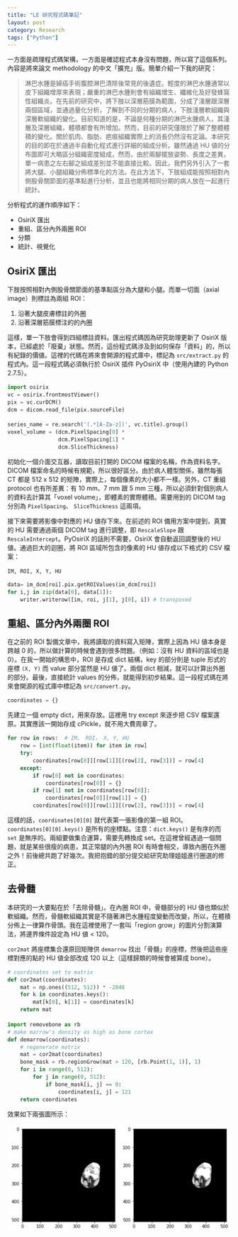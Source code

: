 ```yaml
---
title: "LE 研究程式碼筆記"
layout: post
category: Research
tags: ["Python"]
---
```


一方面是疏理程式碼架構，一方面是確認程式本身沒有問題，所以寫了這個系列。內容是將來論文 methodology 的中文「擴充」版。簡單介紹一下我的研究：

> 淋巴水腫是婦癌手術腹腔淋巴清除後常見的後遺症。輕度的淋巴水腫通常以皮下組織增厚來表現；嚴重的淋巴水腫則會有組織增生、纖維化及好發蜂窩性組織炎。在先前的研究中，將下肢以深層筋膜為範圍，分成了淺層跟深層兩個區域，並通過量化分析，了解到不同的分期的病人，下肢淺層軟組織與深層軟組織的變化。目前知道的是，不論是何種分期的淋巴水腫病人，其淺層及深層組織，體積都會有所增加。然而，目前的研究僅限於了解了整體體積的變化。關於肌肉、脂肪、疤痕組織實際上的消長仍然沒有定論。本研究的目的即在於通過半自動化程式進行詳細的組成分析。雖然通過 HU 値的分布圖即可大略區分組織密度組成，然而，由於兩腳擺放姿勢、長度之差異，單一病患之左右腳之組成差別並不能直接比較。因此，我們另外引入了一套將大腿、小腿組織分佈標準化的方法。在此方法下，下肢組成能按照相對內側股骨關節面的基準點進行分析，並且也能將相同分期的病人放在一起進行統計。

分析程式的運作順序如下：

- OsiriX 匯出
- 重組、區分內外兩圈 ROI
- 分類
- 統計、視覺化

## OsiriX 匯出

下肢按照相對內側股骨關節面的基準點區分為大腿和小腿。而單一切面（axial image）則標註為兩組 ROI：

1. 沿著大腿皮膚標註的外圈
2. 沿著深層筋膜標注的的內圈

這樣，單一下肢會得到四組標註資料。匯出程式碼因為研究助理更新了 OsiriX 版本，已經處於「廢棄」狀態。然而，這份程式碼涉及到如何保存「資料」的，所以有紀錄的價値。這裡的代碼在將來會開源的程式庫中，標記為 `src/extract.py` 的程式內。這一段程式碼必須執行於 OsiriX 插件 PyOsiriX 中（使用內建的 Python 2.7.5）。

```python
import osirix
vc = osirix.frontmostViewer()
pix = vc.curDCM()
dcm = dicom.read_file(pix.sourceFile)

series_name = re.search('(.*[A-Za-z])', vc.title).group()
voxel_volume = (dcm.PixelSpacing[0] *
                dcm.PixelSpacing[1] *
                dcm.SliceThickness)
```

初始化一個介面交互器，讀取目前打開的 DICOM 檔案的名稱，作為資料名字。DICOM 檔案命名的時候有規範，所以很好區分。由於病人體型關係，雖然每張 CT 都是 512 x 512 的矩陣，實際上，每個像素的大小都不一樣。另外，CT 重組 protocol 也有所差異：有 10 mm、7 mm 跟 5 mm 三種，所以必須針對個別病人的資料去計算其「voxel volume」，即體素的實際體積。需要用到的 DICOM tag 分別為 `PixelSpacing`、 `SliceThickness` 這兩項。

接下來需要將影像中對應的 HU 値存下來。在前述的 ROI 備用方案中提到，真實的 HU 需要通過兩個 DICOM tag 進行調整，即 `RescaleSlope` 跟 `RescaleIntercept`。PyOsiriX 的話則不需要，OsiriX 會自動返回調整後的 HU 値。通過巨大的迴圈，將 ROI 區域所包含的像素的 HU 値存成以下格式的 CSV 檔案：

`IM, ROI, X, Y, HU`

```python
data= im_dcm[roi].pix.getROIValues(im_dcm[roi])
for i,j in zip(data[0], data[1]):
    writer.writerow([im, roi, j[1], j[0], i]) # transposed
```

## 重組、區分內外兩圈 ROI

在之前的 ROI 製備文章中，我將讀取的資料寫入矩陣，實際上因為 HU 値本身是跨越 0 的，所以做計算的時候會遇到很多問題。（例如：沒有 HU 資料的區域也是 0）。在我一開始的構思中，ROI 是存成 dict 結構，key 的部分則是 tuple 形式的座標 `(X, Y)` 而 value 部分當然是 HU 値了。兩個 dict 相減，就可以計算出外圈的部分。最後，直接統計 values 的分佈，就能得到初步結果。這一段程式碼在將來會開源的程式庫中標記為 `src/convert.py`。

```python
coordinates = {}
```

先建立一個 empty dict，用來存放。這裡用 try except 來逐步把 CSV 檔案還原。其實應該一開始存成 cPickle，就不用大費周章了。

```python
for row in rows:  # IM， ROI， X, Y, HU
    row = [int(float(item)) for item in row]
    try:
        coordinates[row[0]][row[1]][(row[2], row[3])] = row[4]
    except:
        if row[0] not in coordinates:
            coordinates[row[0]] = {}
        if row[1] not in coordinates[row[0]]:
            coordinates[row[0]][row[1]] = {}
        coordinates[row[0]][row[1]][(row[2], row[3])] = row[4]
```

這樣的話，`coordinates[0][0]` 就代表第一張影像的第一組 ROI。`coordinates[0][0].keys()` 是所有的座標點。注意：`dict.keys()` 是有序的而 `set` 是無序的。兩組要做集合運算，需要先轉換成 set。在這裡曾經遇過一個問題，就是某些很瘦的病患，其正常腿的內外圈 ROI 有時會相交，導致內圈在外圈之外！前後總共跑了好幾次。我把抱錯的部分提交給研究助理姐姐進行圈選的修正。

## 去骨髓

本研究的一大要點在於「去除骨髓」。在內圈 ROI 中，骨髓部分的 HU 値也類似於軟組織。然而，骨髓軟組織其實是不隨著淋巴水腫程度變動而改變，所以，在體積分佈上一律算作骨頭。我在這裡使用了一套叫「region grow」的圖片分割演算法，將邊界條件設定為 HU 値 < 120。

`cor2mat` 將座標集合還原回矩陣供 `demarrow` 找出「骨髓」的座標，然後把這些座標對應的點的 HU 値全部改成 120 以上（這樣歸類的時候會被算成 bone）。

```python
# coordinates set to matrix
def cor2mat(coordinates):
    mat = np.ones((512, 512)) * -2048
    for k in coordinates.keys():
        mat[k[0], k[1]] = coordinates[k]
    return mat

import removebone as rb
# make marrow's density as high as bone cortex
def demarrow(coordinates):
    # regenerate matrix
    mat = cor2mat(coordinates)
    bone_mask = rb.regionGrow(mat > 120, [rb.Point(1, 1)], 1)
    for i in range(0, 512):
        for j in range(0, 512):
            if bone_mask[i, j] == 0:
                coordinates[i, j] = 121
    return coordinates
```

效果如下兩張圖所示：

![Demarrow](/assets/img/blog-demarrow.png)
